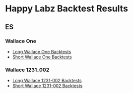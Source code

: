 # Happy Labz Backtest Results
## ES
### Wallace One
* [Long Wallace One Backtests](longwallaceone_ES.md)
* [Short Wallace One Backtests](shortwallaceone_ES.md)
### Wallace 1231_002
* [Long Wallace 1231-002 Backtests](LongWallace1231_002.md)
* [Short Wallace 1231-002 Backtests](ShortWallace1231_002.md)
